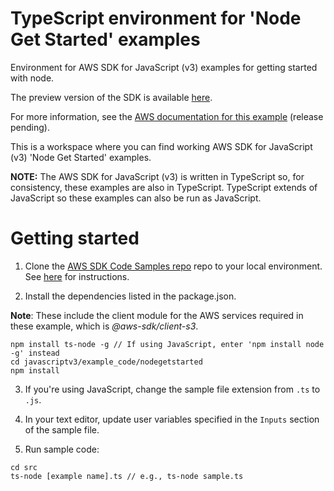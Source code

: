 # TypeScript environment for 'Node Get Started' examples
Environment for AWS SDK for JavaScript (v3) examples for getting started with node. 

The preview version of the SDK is available [here](https://github.com/aws/aws-sdk-js-v3). 

For more information, see the [AWS documentation for this example](https://docs.aws.amazon.com/sdk-for-javascript/v3/developer-guide/getting-started-nodejs.html) (release pending).

This is a workspace where you can find working AWS SDK for JavaScript (v3) 'Node Get Started' examples. 

**NOTE:** The AWS SDK for JavaScript (v3) is written in TypeScript so, for consistency, these examples are also in TypeScript. TypeScript extends of JavaScript so these examples can also be run as JavaScript.

# Getting started

1. Clone the [AWS SDK Code Samples repo](https://github.com/awsdocs/aws-doc-sdk-examples) repo to your local environment. See [here](https://docs.github.com/en/github/creating-cloning-and-archiving-repositories/cloning-a-repository) for instructions.

2. Install the dependencies listed in the package.json.

**Note**: These include the client module for the AWS services required in these example, 
which is *@aws-sdk/client-s3*.
```
npm install ts-node -g // If using JavaScript, enter 'npm install node -g' instead
cd javascriptv3/example_code/nodegetstarted
npm install
```

3. If you're using JavaScript, change the sample file extension from ```.ts``` to ```.js```.


4. In your text editor, update user variables specified in the ```Inputs``` section of the sample file.

5. Run sample code:
```
cd src
ts-node [example name].ts // e.g., ts-node sample.ts
```

